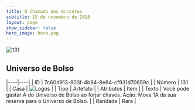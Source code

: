 ```yaml
---
title: O Chamado dos Arcontes
subtitle: 15 de novembro de 2018
layout: page
show_sidebar: false
hero_image: hero.png
---
```


![131](https://cdn.keyforgegame.com/media/card_front/pt/341_131_Q67W5PMV8768_pt.png)

## Universo de Bolso

|----|----|
| ID | 7c60d913-803f-4b84-8e84-cf931d70659c |
| Número | 131 |
| Casa | ![Logos](https://archonarcana.com/images/thumb/c/ce/Logos.png/22px-Logos.png "Logos") |
| Tipo | Artefato |
| Atributos | Item |
| Texto | Você pode gastar A do Universo de Bolso ao forjar chaves. Ação: Mova 1A da sua reserva para  o Universo de Bolso. |
| Raridade | Rara |

